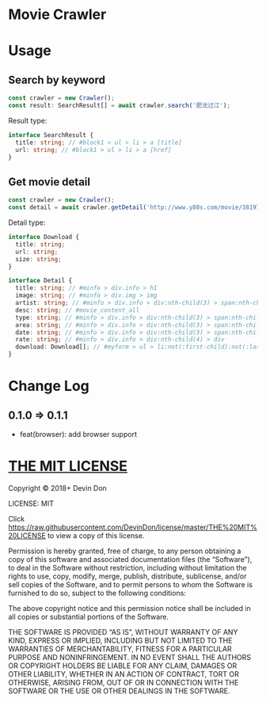 # Movie Crawler

# Usage

## Search by keyword

```typescript
const crawler = new Crawler();
const result: SearchResult[] = await crawler.search('肥龙过江');
```

Result type:

```typescript
interface SearchResult {
  title: string; // #block1 > ul > li > a [title]
  url: string; // #block1 > ul > li > a [href]
}
```

## Get movie detail

```typescript
const crawler = new Crawler();
const detail = await crawler.getDetail('http://www.y80s.com/movie/38197');
```

Detail type:

```typescript
interface Download {
  title: string;
  url: string;
  size: string;
}

interface Detail {
  title: string; // #minfo > div.info > h1
  image: string; // #minfo > div.img > img
  artist: string; // #minfo > div.info > div:nth-child(3) > span:nth-child(9) > a
  desc: string; // #movie_content_all
  type: string; // #minfo > div.info > div:nth-child(3) > span:nth-child(7) > a
  area: string; // #minfo > div.info > div:nth-child(3) > span:nth-child(8) > a
  date: string; // #minfo > div.info > div:nth-child(3) > span:nth-child(10)
  rate: string; // #minfo > div.info > div:nth-child(4) > div
  download: Download[]; // #myform > ul > li:not(:first-child):not(:last-child)
}
```

# Change Log

## 0.1.0 => 0.1.1

- feat(browser): add browser support

# [THE MIT LICENSE](https://raw.githubusercontent.com/DevinDon/license/master/THE%20MIT%20LICENSE)

Copyright © 2018+ Devin Don

LICENSE: MIT

Click https://raw.githubusercontent.com/DevinDon/license/master/THE%20MIT%20LICENSE to view a copy of this license.

Permission is hereby granted, free of charge, to any person obtaining a copy of this software and associated documentation files (the “Software”), to deal in the Software without restriction, including without limitation the rights to use, copy, modify, merge, publish, distribute, sublicense, and/or sell copies of the Software, and to permit persons to whom the Software is furnished to do so, subject to the following conditions:

The above copyright notice and this permission notice shall be included in all copies or substantial portions of the Software.

THE SOFTWARE IS PROVIDED “AS IS”, WITHOUT WARRANTY OF ANY KIND, EXPRESS OR IMPLIED, INCLUDING BUT NOT LIMITED TO THE WARRANTIES OF MERCHANTABILITY, FITNESS FOR A PARTICULAR PURPOSE AND NONINFRINGEMENT. IN NO EVENT SHALL THE AUTHORS OR COPYRIGHT HOLDERS BE LIABLE FOR ANY CLAIM, DAMAGES OR OTHER LIABILITY, WHETHER IN AN ACTION OF CONTRACT, TORT OR OTHERWISE, ARISING FROM, OUT OF OR IN CONNECTION WITH THE SOFTWARE OR THE USE OR OTHER DEALINGS IN THE SOFTWARE.
